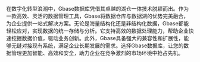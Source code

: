 在数字化转型浪潮中，Gbase数据库凭借其卓越的湖仓一体技术脱颖而出。作为一款高效、灵活的数据管理工具，Gbase将数据仓库与数据湖的优势完美融合，为企业提供一站式解决方案。无论是海量结构化还是非结构化数据，Gbase都能轻松应对，实现数据的统一存储与分析。它支持高效的数据处理能力，帮助企业快速挖掘数据价值，驱动业务创新。此外，Gbase具备强大的兼容性和扩展性，能够无缝对接现有系统，满足企业长期发展的需求。选择Gbase数据库，让您的数据管理更加智能、高效和安全，助力企业在竞争激烈的市场环境中抢占先机。
